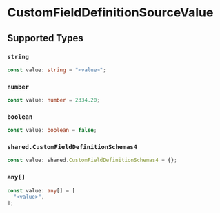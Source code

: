 # CustomFieldDefinitionSourceValue


## Supported Types

### `string`

```typescript
const value: string = "<value>";
```

### `number`

```typescript
const value: number = 2334.20;
```

### `boolean`

```typescript
const value: boolean = false;
```

### `shared.CustomFieldDefinitionSchemas4`

```typescript
const value: shared.CustomFieldDefinitionSchemas4 = {};
```

### `any[]`

```typescript
const value: any[] = [
  "<value>",
];
```

